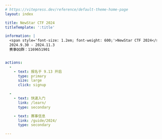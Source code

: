 ```yaml
---
# https://vitepress.dev/reference/default-theme-home-page
layout: index

title: NewStar CTF 2024
titleTemplate: ':title'

information: |
  <span style='font-size: 1.2em; font-weight: 600;'>NewStar CTF 2024</span>
  2024.9.30 - 2024.11.3
  赛事QQ群：1169651901


actions:
  -
    - text: 报名于 9.13 开启
      type: primary
      size: large
      click: signup

  -
    - text: 快速入门
      link: /learn/
      type: secondary

    - text: 赛事信息
      link: /guide/2024/
      type: secondary

---
```

